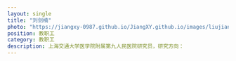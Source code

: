 ```yaml
---
layout: single
title: "刘剑楠"
photo: "https://jiangxy-0987.github.io/JiangXY.github.io/images/liujiannan.png"
position: 教职工
category: 教职工
description: 上海交通大学医学院附属第九人民医院研究员，研究方向：
---
```


